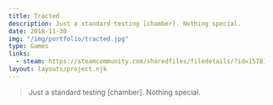 ```yaml
---
title: Tracted
description: Just a standard testing [chamber]. Nothing special.
date: 2018-11-30
img: "/img/portfolio/tracted.jpg"
type: Games
links:
  - steam: https://steamcommunity.com/sharedfiles/filedetails/?id=1578161423
layout: layouts/project.njk
---
```


> Just a standard testing [chamber]. Nothing special.
